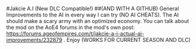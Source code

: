 #Jakcie A.I (New DLC Compatible!) 
##(AND WITH A GITHUB)
General Improvements to the AI in every way I can try (NO AI CHEATS). The AI should make a scary army with an optimized economy. You can talk about the mod on the AoE4 forums in the mod's own post: https://forums.ageofempires.com/t/jakcie-a-i-actual-ai-improvements/232879 . Enjoy (WORKS FOR CURRENT SEASON AND DLC)
